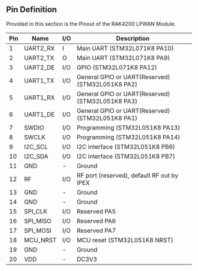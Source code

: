 ## Pin Definition

Provided in this section is the Pinout of the RAK4200 LPWAN Module.

<rk-img
  src="/assets/images/datasheet/rak4200/pinout-for-rak4200.jpg"
  width="75%"
  figure-number="1"
  caption="Pinout for RAK4200"
/>


| Pin | Name     | I/O | Description                                      |
| --- | -------- | --- | ------------------------------------------------ |
| 1   | UART2_RX | I   | Main UART (STM32L071K8 PA10)                     |
| 2   | UART2_TX | O   | Main UART (STM32L071K8 PA9)                      |
| 3   | UART2_DE | I/O | GPIO (STM32L071K8 PA12)                          |
| 4   | UART1_TX | I/O | General GPIO or UART(Reserved) (STM32L051K8 PA2) |
| 5   | UART1_RX | I/O | General GPIO or UART(Reserved) (STM32L051K8 PA3) |
| 6   | UART1_DE | I/O | General GPIO or UART(Reserved) (STM32L051K8 PA1) |
| 7   | SWDIO    | I/O | Programming (STM32L051K8 PA13)                   |
| 8   | SWCLK    | I/O | Programming (STM32L051K8 PA14)                   |
| 9   | I2C_SCL  | I/O | I2C interface (STM32L051K8 PB6)                  |
| 10  | I2C_SDA  | I/O | I2C interface (STM32L051K8 PB7)                  |
| 11  | GND      | -   | Ground                                           |
| 12  | RF       | I/O | RF port (reserved), default RF out by IPEX       |
| 13  | GND      | -   | Ground                                           |
| 14  | GND      | -   | Ground                                           |
| 15  | SPI_CLK  | I/O | Reserved PA5                                     |
| 16  | SPI_MISO | I/O | Reserved PA6                                     |
| 17  | SPI_MOSI | I/O | Reserved PA7                                     |
| 18  | MCU_NRST | I/O | MCU reset (STM32L051K8 NRST)                     |
| 19  | GND      | -   | Ground                                           |
| 20  | VDD      | -   | DC3V3                                            |
